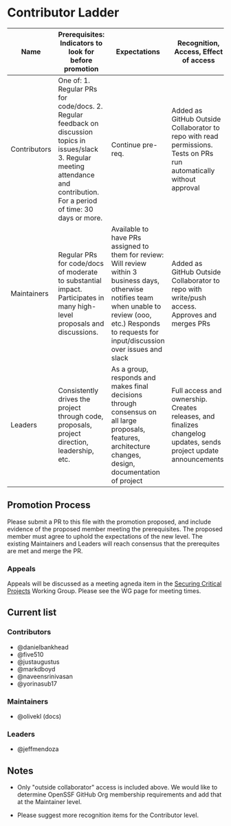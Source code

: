 # Contributor Ladder

| Name | Prerequisites: Indicators to look for before promotion | Expectations | Recognition, Access, Effect of access |
| - | - | - | - |
| Contributors | One of: 1. Regular PRs for code/docs. 2. Regular feedback on discussion topics in issues/slack 3. Regular meeting attendance and contribution.  For a period of time: 30 days or more. | Continue pre-req. | Added as GitHub Outside Collaborator to repo with read permissions. Tests on PRs run automatically without approval |
| Maintainers | Regular PRs for code/docs of moderate to substantial impact. Participates in many high-level proposals and discussions. | Available to have PRs assigned to them for review: Will review within 3 business days, otherwise notifies team when unable to review (ooo, etc.) Responds to requests for input/discussion over issues and slack | Added as GitHub Outside Collaborator to repo with write/push access. Approves and merges PRs |
| Leaders | Consistently drives the project through code, proposals, project direction, leadership, etc. | As a group, responds and makes final decisions through consensus on all large proposals, features, architecture changes, design, documentation of project | Full access and ownership. Creates releases, and finalizes changelog updates, sends project update announcements. |

## Promotion Process

Please submit a PR to this file with the promotion proposed, and include
evidence of the proposed member meeting the prerequisites. The proposed member
must agree to uphold the expectations of the new level. The existing
Maintainers and Leaders will reach consensus that the prerequites are met and
merge the PR.

### Appeals

Appeals will be discussed as a meeting agneda item in the [Securing Critical
Projects](https://github.com/ossf/wg-securing-critical-projects) Working
Group. Please see the WG page for meeting times.

## Current list

### Contributors

- @danielbankhead
- @five510
- @justaugustus
- @markdboyd
- @naveensrinivasan
- @yorinasub17

### Maintainers

- @olivekl (docs)

### Leaders

- @jeffmendoza

## Notes

- Only "outside collaborator" access is included above. We would like
  to determine OpenSSF GitHub Org membership requirements and add that
  at the Maintainer level.

- Please suggest more recognition items for the Contributor level.
